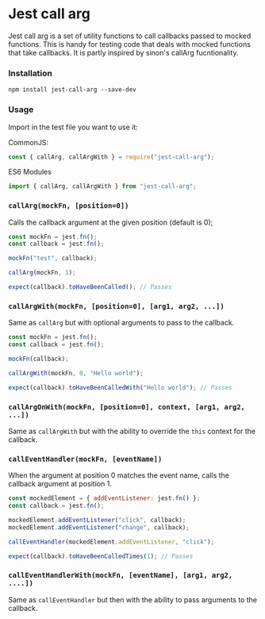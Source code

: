 # Jest call arg

Jest call arg is a set of utility functions to call callbacks passed to mocked functions. This is handy for testing code that deals with mocked functions that take callbacks. It is partly inspired by sinon's callArg fucntionality.

### Installation

`npm install jest-call-arg --save-dev`

### Usage

Import in the test file you want to use it:

CommonJS:

```js
const { callArg, callArgWith } = require("jest-call-arg");
```

ES6 Modules

```js
import { callArg, callArgWith } from "jest-call-arg";
```

### `callArg(mockFn, [position=0])`

Calls the callback argument at the given position (default is 0);

```js
const mockFn = jest.fn();
const callback = jest.fn();

mockFn("test", callback);

callArg(mockFn, 1);

expect(callback).toHaveBeenCalled(); // Passes
```

### `callArgWith(mockFn, [position=0], [arg1, arg2, ...])`

Same as `callArg` but with optional arguments to pass to the callback.

```js
const mockFn = jest.fn();
const callback = jest.fn();

mockFn(callback);

callArgWith(mockFn, 0, "Hello world");

expect(callback).toHaveBeenCalledWith("Hello world"); // Passes
```

### `callArgOnWith(mockFn, [position=0], context, [arg1, arg2, ...])`

Same as `callArgWith` but with the ability to override the `this` context for the callback.

### `callEventHandler(mockFn, [eventName])`

When the argument at position 0 matches the event name, calls the callback argument at position 1.

```js
const mockedElement = { addEventListener: jest.fn() };
const callback = jest.fn();

mockedElement.addEventListener("click", callback);
mockedElement.addEventListener("change", callback);

callEventHandler(mockedElement.addEventListener, "click");

expect(callback).toHaveBeenCalledTimes(1); // Passes
```

### `callEventHandlerWith(mockFn, [eventName], [arg1, arg2, ....])`

Same as `callEventHandler` but then with the ability to pass arguments to the callback.
